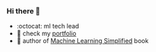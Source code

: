 ### Hi there 👋

- :octocat: ml tech lead
- :link: check my [portfolio](https://awolf.io)
- :orange_book: author of [Machine Learning Simplified](https://themlsbook.com) book

<!--
**5x12/5x12** is a ✨ _special_ ✨ repository because its `README.md` (this file) appears on your GitHub profile.

Here are some ideas to get you started:

- 🔭 I’m currently working on ...
- 🌱 I’m currently learning ...
- 👯 I’m looking to collaborate on ...
- 🤔 I’m looking for help with ...
- 💬 Ask me about ...
- 📫 How to reach me: ...
- 😄 Pronouns: ...
- ⚡ Fun fact: ...
-->
